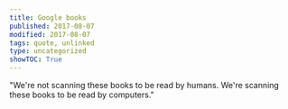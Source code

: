 ```yaml
---
title: Google books
published: 2017-08-07
modified: 2017-08-07
tags: quote, unlinked
type: uncategorized
showTOC: True
---
```



"We're not scanning these books to be read by humans. We're scanning these books to be read by computers."

